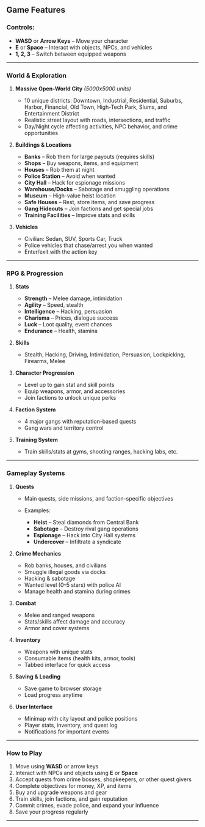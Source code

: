 
## Game Features

### Controls:

* **WASD** or **Arrow Keys** – Move your character
* **E** or **Space** – Interact with objects, NPCs, and vehicles
* **1, 2, 3** – Switch between equipped weapons

---

### World & Exploration

1. **Massive Open-World City** *(5000x5000 units)*

   * 10 unique districts: Downtown, Industrial, Residential, Suburbs, Harbor, Financial, Old Town, High-Tech Park, Slums, and Entertainment District
   * Realistic street layout with roads, intersections, and traffic
   * Day/Night cycle affecting activities, NPC behavior, and crime opportunities

2. **Buildings & Locations**

   * **Banks** – Rob them for large payouts (requires skills)
   * **Shops** – Buy weapons, items, and equipment
   * **Houses** – Rob them at night
   * **Police Station** – Avoid when wanted
   * **City Hall** – Hack for espionage missions
   * **Warehouse/Docks** – Sabotage and smuggling operations
   * **Museum** – High-value heist location
   * **Safe Houses** – Rest, store items, and save progress
   * **Gang Hideouts** – Join factions and get special jobs
   * **Training Facilities** – Improve stats and skills

3. **Vehicles**

   * Civilian: Sedan, SUV, Sports Car, Truck
   * Police vehicles that chase/arrest you when wanted
   * Enter/exit with the action key

---

### RPG & Progression

1. **Stats**

   * **Strength** – Melee damage, intimidation
   * **Agility** – Speed, stealth
   * **Intelligence** – Hacking, persuasion
   * **Charisma** – Prices, dialogue success
   * **Luck** – Loot quality, event chances
   * **Endurance** – Health, stamina

2. **Skills**

   * Stealth, Hacking, Driving, Intimidation, Persuasion, Lockpicking, Firearms, Melee

3. **Character Progression**

   * Level up to gain stat and skill points
   * Equip weapons, armor, and accessories
   * Join factions to unlock unique perks

4. **Faction System**

   * 4 major gangs with reputation-based quests
   * Gang wars and territory control

5. **Training System**

   * Train skills/stats at gyms, shooting ranges, hacking labs, etc.

---

### Gameplay Systems

1. **Quests**

   * Main quests, side missions, and faction-specific objectives
   * Examples:

     * **Heist** – Steal diamonds from Central Bank
     * **Sabotage** – Destroy rival gang operations
     * **Espionage** – Hack into City Hall systems
     * **Undercover** – Infiltrate a syndicate

2. **Crime Mechanics**

   * Rob banks, houses, and civilians
   * Smuggle illegal goods via docks
   * Hacking & sabotage
   * Wanted level (0–5 stars) with police AI
   * Manage health and stamina during crimes

3. **Combat**

   * Melee and ranged weapons
   * Stats/skills affect damage and accuracy
   * Armor and cover systems

4. **Inventory**

   * Weapons with unique stats
   * Consumable items (health kits, armor, tools)
   * Tabbed interface for quick access

5. **Saving & Loading**

   * Save game to browser storage
   * Load progress anytime

6. **User Interface**

   * Minimap with city layout and police positions
   * Player stats, inventory, and quest log
   * Notifications for important events

---

### How to Play

1. Move using **WASD** or arrow keys
2. Interact with NPCs and objects using **E** or **Space**
3. Accept quests from crime bosses, shopkeepers, or other quest givers
4. Complete objectives for money, XP, and items
5. Buy and upgrade weapons and gear
6. Train skills, join factions, and gain reputation
7. Commit crimes, evade police, and expand your influence
8. Save your progress regularly

---

